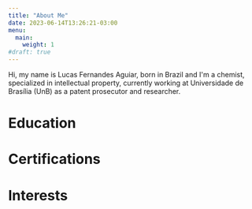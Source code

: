 ```yaml
---
title: "About Me"
date: 2023-06-14T13:26:21-03:00
menu:
  main:
    weight: 1
#draft: true
---
```


Hi, my name is Lucas Fernandes Aguiar, born in Brazil and I'm a chemist, 
specialized in intellectual property, currently working at Universidade
de Brasília (UnB) as a patent prosecutor and researcher.

# Education

# Certifications

# Interests

